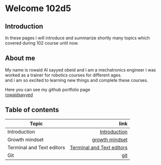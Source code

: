 # Welcome 102d5

## Introduction
In these pages i will introduce and summarize shortly many topics which covered during 102 course until now.

## About me
My name is rowaid Al sayyed obeid and i am a mechatronics engineer i was worked as a trainer for robotics courses for different ages.  
and i am so excited to learning new things and complete these courses.
 
Here you can see my github portfolio page  
[rowaidsayyed](https://github.com/rowaidsayyed)

## Table of contents
| Topic  | link  | 
| ------ | ----: |
| Introduction | [Introduction](https://rowaidsayyed.github.io/learning-journal/)|
| Growth mindset | [growth mindset](https://rowaidsayyed.github.io/learning-journal/learning2) |
| Terminal and Text editors | [Terminal and Text editors](https://rowaidsayyed.github.io/learning-journal/learning22) |
| Git | [git](https://rowaidsayyed.github.io/learning-journal/learning102(day2)) |